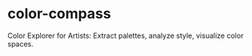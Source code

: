 # color-compass
Color Explorer for Artists: Extract palettes, analyze style, visualize color spaces.
